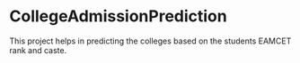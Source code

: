 # CollegeAdmissionPrediction
This project helps in predicting the colleges based on the students EAMCET rank and caste.
